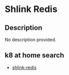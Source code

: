 # Shlink Redis

## Description

No description provided.

## k8 at home search

- [shlink-redis](https://nanne.dev/k8s-at-home-search/#/shlink-redis)
